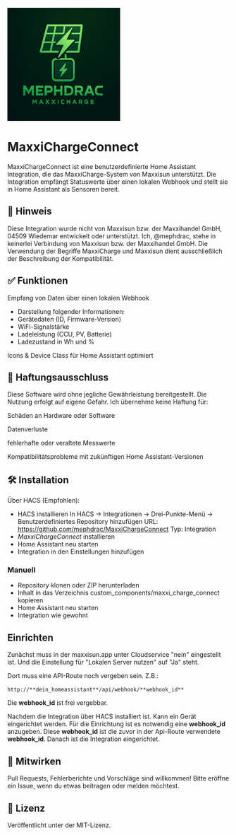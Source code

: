 ![MaxxiChargeConnect](images/logo.png)

# MaxxiChargeConnect


MaxxiChargeConnect ist eine benutzerdefinierte Home Assistant Integration, die das MaxxiCharge-System von Maxxisun unterstützt. Die Integration empfängt Statuswerte über einen lokalen Webhook und stellt sie in Home Assistant als Sensoren bereit.

## 📌 Hinweis

Diese Integration wurde nicht von Maxxisun bzw. der Maxxihandel GmbH, 04509 Wiedemar entwickelt oder unterstützt.
Ich, @mephdrac, stehe in keinerlei Verbindung von Maxxisun bzw. der Maxxihandel GmbH. Die Verwendung der Begriffe MaxxiCharge und Maxxisun dient ausschließlich der Beschreibung der Kompatibilität.

## ✅ Funktionen
Empfang von Daten über einen lokalen Webhook

- Darstellung folgender Informationen:
- Gerätedaten (ID, Firmware-Version)
- WiFi-Signalstärke
- Ladeleistung (CCU, PV, Batterie)
- Ladezustand in Wh und %

Icons & Device Class für Home Assistant optimiert

## 🚫 Haftungsausschluss
Diese Software wird ohne jegliche Gewährleistung bereitgestellt.
Die Nutzung erfolgt auf eigene Gefahr. Ich übernehme keine Haftung für:

Schäden an Hardware oder Software

Datenverluste

fehlerhafte oder veraltete Messwerte

Kompatibilitätsprobleme mit zukünftigen Home Assistant-Versionen

## 🛠️ Installation

Über HACS (Empfohlen):

- HACS installieren
In HACS → Integrationen → Drei-Punkte-Menü → Benutzerdefiniertes Repository hinzufügen
URL: https://github.com/mephdrac/MaxxiChargeConnect
Typ: Integration
- *MaxxiChargeConnect*  installieren
- Home Assistant neu starten
- Integration in den Einstellungen hinzufügen

### Manuell
- Repository klonen oder ZIP herunterladen
- Inhalt in das Verzeichnis custom_components/maxxi_charge_connect kopieren
- Home Assistant neu starten
- Integration wie gewohnt 

## Einrichten
Zunächst muss in der maxxisun.app unter Cloudservice "nein" eingestellt ist. Und die Einstellung für "Lokalen Server nutzen" auf "Ja" steht.

Dort muss eine API-Route noch vergeben sein. Z.B.:

```
http://**dein_homeassistant**/api/webhook/**webhook_id**
```


Die **webhook_id** ist frei vergebbar.

Nachdem die Integration über HACS installiert ist. Kann ein Gerät eingerichtet werden. Für die Einrichtung ist es notwendig eine **webhook_id** anzugeben. Diese **webhook_id** ist die zuvor in der Api-Route verwendete **webhook_id**. Danach ist die Integration eingerichtet.



## 🙌 Mitwirken
Pull Requests, Fehlerberichte und Vorschläge sind willkommen!
Bitte eröffne ein Issue, wenn du etwas beitragen oder melden möchtest.

## 📄 Lizenz
Veröffentlicht unter der MIT-Lizenz.
